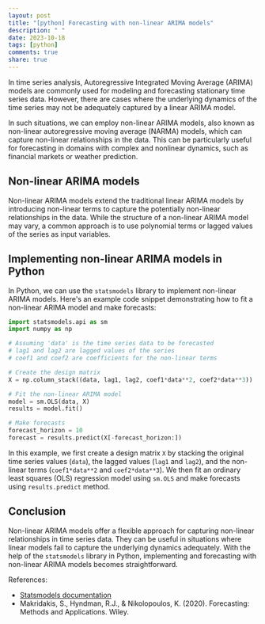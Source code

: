 ```yaml
---
layout: post
title: "[python] Forecasting with non-linear ARIMA models"
description: " "
date: 2023-10-18
tags: [python]
comments: true
share: true
---
```


In time series analysis, Autoregressive Integrated Moving Average (ARIMA) models are commonly used for modeling and forecasting stationary time series data. However, there are cases where the underlying dynamics of the time series may not be adequately captured by a linear ARIMA model.

In such situations, we can employ non-linear ARIMA models, also known as non-linear autoregressive moving average (NARMA) models, which can capture non-linear relationships in the data. This can be particularly useful for forecasting in domains with complex and nonlinear dynamics, such as financial markets or weather prediction.

## Non-linear ARIMA models

Non-linear ARIMA models extend the traditional linear ARIMA models by introducing non-linear terms to capture the potentially non-linear relationships in the data. While the structure of a non-linear ARIMA model may vary, a common approach is to use polynomial terms or lagged values of the series as input variables.

## Implementing non-linear ARIMA models in Python

In Python, we can use the `statsmodels` library to implement non-linear ARIMA models. Here's an example code snippet demonstrating how to fit a non-linear ARIMA model and make forecasts:

```python
import statsmodels.api as sm
import numpy as np

# Assuming 'data' is the time series data to be forecasted
# lag1 and lag2 are lagged values of the series
# coef1 and coef2 are coefficients for the non-linear terms

# Create the design matrix
X = np.column_stack((data, lag1, lag2, coef1*data**2, coef2*data**3))

# Fit the non-linear ARIMA model
model = sm.OLS(data, X)
results = model.fit()

# Make forecasts
forecast_horizon = 10
forecast = results.predict(X[-forecast_horizon:])
```

In this example, we first create a design matrix `X` by stacking the original time series values (`data`), the lagged values (`lag1` and `lag2`), and the non-linear terms (`coef1*data**2` and `coef2*data**3`). We then fit an ordinary least squares (OLS) regression model using `sm.OLS` and make forecasts using `results.predict` method.

## Conclusion

Non-linear ARIMA models offer a flexible approach for capturing non-linear relationships in time series data. They can be useful in situations where linear models fail to capture the underlying dynamics adequately. With the help of the `statsmodels` library in Python, implementing and forecasting with non-linear ARIMA models becomes straightforward.

References:
- [Statsmodels documentation](https://www.statsmodels.org/stable/index.html)
- Makridakis, S., Hyndman, R.J., & Nikolopoulos, K. (2020). Forecasting: Methods and Applications. Wiley.